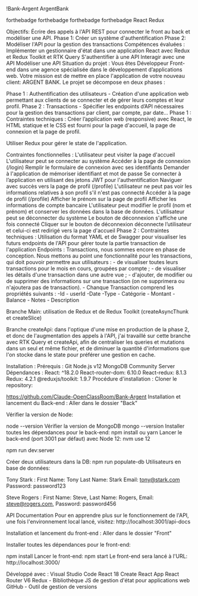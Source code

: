 !Bank-Argent
ArgentBank

forthebadge forthebadge forthebadge forthebadge React Redux

Objectifs:
Écrire des appels à l'API REST pour connecter le front au back et modéliser une API.
Phase 1: Créer un système d'authentification
Phase 2: Modéliser l'API pour la gestion des transactions
Compétences évaluées :
Implémenter un gestionnaire d'état dans une application React avec Redux et Redux Toolkit et RTK Query
S'authentifier à une API
Interagir avec une API
Modéliser une API
Situation du projet :
Vous êtes Développeur Front-end dans une agence spécialisée dans le développement d’applications web. Votre mission est de mettre en place l'application de votre nouveau client: ARGENT BANK. Le projet se décompose en deux phases :

Phase 1 : Authentification des utilisateurs - Création d'une application web permettant aux clients de se connecter et de gérer leurs comptes et leur profil.
Phase 2 : Transactions - Spécifier les endpoints d’API nécessaires pour la gestion des transactions par client, par compte, par date...
Phase 1 :
Contraintes techniques :
Créer l’application web (responsive) avec React, le HTML statique et le CSS est fourni pour la page d'accueil, la page de connexion et la page de profil.

Utiliser Redux pour gérer le state de l'application.

Contraintes fonctionnelles :
L'utilisateur peut visiter la page d'accueil
L'utilisateur peut se connecter au système
Accéder à la page de connexion (/login)
Remplir le formulaire de connexion avec ses identifiants
Demander à l'application de mémoriser identifiant et mot de passe
Se connecter à l’application en utilisant des jetons JWT pour l'authentification
Naviguer avec succès vers la page de profil (/profile)
L'utilisateur ne peut pas voir les informations relatives à son profil s'il n'est pas connecté
Accéder à la page de profil (/profile)
Afficher le prénom sur la page de profil
Afficher les informations de compte bancaire
L'utilisateur peut modifier le profil (nom et prénom) et conserver les données dans la base de données.
L'utilisateur peut se déconnecter du système
Le bouton de déconnexion s'affiche une fois connecté
Cliquer sur le bouton de déconnexion déconnecte l’utilisateur et celui-ci est redirigé vers la page d'accueil
Phase 2 :
Contraintes techniques :
Utilisation du format YAML et de Swagger pour visualiser les futurs endpoints de l'API pour gérer toute la partie transaction de l'application
Endpoints :
Transactions, nous sommes encore en phase de conception. Nous mettons au point une fonctionnalité pour les transactions, qui doit pouvoir permettre aux utilisateurs : - de visualiser toutes leurs transactions pour le mois en cours, groupées par compte ; - de visualiser les détails d'une transaction dans une autre vue ; - d'ajouter, de modifier ou de supprimer des informations sur une transaction (on ne supprimera ou n'ajoutera pas de transaction). - Chanque Transaction comprend les propriétés suivants : -Id - userId -Date -Type - Catégorie - Montant - Balance - Notes - Description

Branche Main:
utilisation de Redux et de Redux Toolkit (createAsyncThunk et createSlice)

Branche createApi:
dans l'optique d'une mise en production de la phase 2, et donc de l'augmentation des appels à l'API, j'ai travaillé sur cette branche avec RTK Query et createApi, afin de centraliser les queries et mutations dans un seul et même fichier, et de diminuer la quantité d'informations que l'on stocke dans le state pour préférer une gestion en cache.

Installation :
Prérequis :
Git
Node.js v12
MongoDB Community Server
Dépendances :
React: ^18.2.0
React-router-dom: 6.10.0
React-redux: 8.1.3
Redux: 4.2.1
@reduxjs/toolkit: 1.9.7
Procédure d'installation :
Cloner le repository:

https://github.com/Claude-OpenClassRoom/Bank-Argent
Installation et lancement du Back-end :
Aller dans le dossier "Back"

Vérifier la version de Node:

node --version
Vérifier la version de MongoDB
mongo --version
Installer toutes les dépendances pour le back-end:
npm install ou yarn
Lancer le back-end (port 3001 par défaut) avec Node 12:
nvm use 12

npm run dev:server

Créer deux utilisateurs dans la DB:
npm run populate-db
Utilisateurs en base de données:

Tony Stark :
First Name: Tony
Last Name: Stark
Email: tony@stark.com
Password: password123

Steve Rogers :
First Name: Steve,
Last Name: Rogers,
Email: steve@rogers.com,
Password: password456 

API Documentation
Pour en apprendre plus sur le fonctionnement de l'API, une fois l'environnement local lancé, visitez: http://localhost:3001/api-docs

Installation et lancement du front-end :
Aller dans le dossier "Front"

Installer toutes les dépendances pour le front-end:

npm install
Lancer le front-end:
npm start
Le front-end sera lancé à l'URL: http://localhost:3000/

Développé avec :
Visual Studio Code
React 18
Create React App
React Router V6
Redux - Bibliothèque JS de gestion d'état pour applications web
GitHub - Outil de gestion de versions